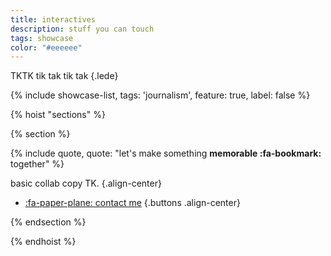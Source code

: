 ```yaml
---
title: interactives
description: stuff you can touch
tags: showcase
color: "#eeeeee"
---
```


TKTK tik tak tik tak
{.lede} 

{% include showcase-list, tags: 'journalism', feature: true, label: false %}


{% hoist "sections" %}

{% section %}

{% include quote, quote: "let's make something **memorable :fa-bookmark:** together" %}

basic collab copy TK.
{.align-center}

* [:fa-paper-plane: contact me](/collab)
{.buttons .align-center}


{% endsection %}

{% endhoist %}